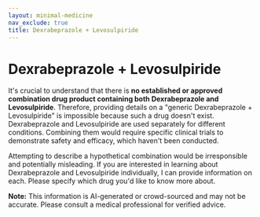 ```yaml
---
layout: minimal-medicine
nav_exclude: true
title: Dexrabeprazole + Levosulpiride
---
```


# Dexrabeprazole + Levosulpiride

It's crucial to understand that there is **no established or approved combination drug product containing both Dexrabeprazole and Levosulpiride**.  Therefore, providing details on a "generic Dexrabeprazole + Levosulpiride" is impossible because such a drug doesn't exist.  Dexrabeprazole and Levosulpiride are used separately for different conditions.  Combining them would require specific clinical trials to demonstrate safety and efficacy, which haven't been conducted.

Attempting to describe a hypothetical combination would be irresponsible and potentially misleading. If you are interested in learning about Dexrabeprazole and Levosulpiride individually, I can provide information on each. Please specify which drug you'd like to know more about.


**Note:** This information is AI-generated or crowd-sourced and may not be accurate. Please consult a medical professional for verified advice.